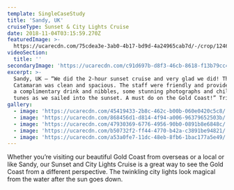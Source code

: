 ```yaml
---
template: SingleCaseStudy
title: 'Sandy, UK'
cruiseType: Sunset & City Lights Cruise
date: 2018-11-04T03:15:59.270Z
featuredImage: >-
  https://ucarecdn.com/75cdea3e-3ab0-4b17-bd9d-4a24965cab7d/-/crop/1246x796/165,71/-/preview/
videoSection:
  title: ''
secondaryImage: 'https://ucarecdn.com/c91d697b-d8f3-46cb-8618-f13b79cc42a5/'
excerpt: >-
  Sandy, UK – “We did the 2-hour sunset cruise and very glad we did! The
  Catamaran was clean and spacious. The staff were friendly and provided us with
  a complimentary drink and nibbles, some stunning photographs and chill vibing
  tunes as we sailed into the sunset. A must do on the Gold Coast!” TripAdvisor
gallery:
  - image: 'https://ucarecdn.com/45419433-2b8c-462c-b00b-060e0420c5c8/'
  - image: 'https://ucarecdn.com/868456d1-d814-4f94-a006-96379652503b/'
  - image: 'https://ucarecdn.com/47930369-6776-4956-90b0-0891b8e6848c/'
  - image: 'https://ucarecdn.com/b50732f2-ff44-4770-b42a-c3891be94821/'
  - image: 'https://ucarecdn.com/a53a0fe7-11dc-48eb-8fb6-1bac177a5e49/'
---
```

Whether you’re visiting our beautiful Gold Coast from overseas or a local or like Sandy, our Sunset and City Lights Cruise is a great way to see the Gold Coast from a different perspective. The twinkling city lights look magical from the water after the sun goes down.
